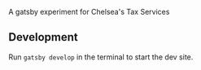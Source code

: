 A gatsby experiment for Chelsea's Tax Services

## Development

Run `gatsby develop` in the terminal to start the dev site.
